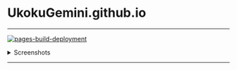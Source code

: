 # UkokuGemini.github.io
***




[![pages-build-deployment](https://github.com/UkokuGemini/UkokuGemini.github.io/actions/workflows/pages/pages-build-deployment/badge.svg)](https://github.com/UkokuGemini/UkokuGemini.github.io/actions/workflows/pages/pages-build-deployment)

<details><summary>Screenshots</summary>

![](https://github.com/UkokuGemini/UkokuGemini.github.io/blob/MainBranches/img/WebSite/Preview.png)

</details>


***

